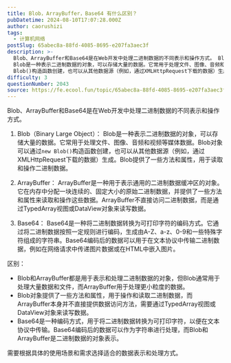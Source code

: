 ```yaml
---
title: Blob，ArrayBuffer，Base64 有什么区别？
pubDatetime: 2024-08-10T17:07:28.000Z
author: caorushizi
tags:
  - 计算机网络
postSlug: 65abec8a-88fd-4085-8695-e207fa3aec3f
description: >-
  Blob、ArrayBuffer和Base64是在Web开发中处理二进制数据的不同表示和操作方式。 Blob（Binary Large Object）：
  Blob是一种表示二进制数据的对象，可以存储大量的数据。它常用于处理文件、图像、音频和视频等媒体数据。Blob对象可以通过new
  Blob()构造函数创建，也可以从其他数据源（例如，通过XMLHttpRequest下载的数据）生成。Blob提供了
difficulty: 3
questionNumber: 2043
source: https://fe.ecool.fun/topic/65abec8a-88fd-4085-8695-e207fa3aec3f
---
```


Blob、ArrayBuffer和Base64是在Web开发中处理二进制数据的不同表示和操作方式。

1. Blob（Binary Large Object）：
   Blob是一种表示二进制数据的对象，可以存储大量的数据。它常用于处理文件、图像、音频和视频等媒体数据。Blob对象可以通过`new Blob()`构造函数创建，也可以从其他数据源（例如，通过XMLHttpRequest下载的数据）生成。Blob提供了一些方法和属性，用于读取和操作二进制数据。

2. ArrayBuffer：
   ArrayBuffer是一种用于表示通用的二进制数据缓冲区的对象。它在内存中分配一块连续的、固定大小的原始二进制数据，并提供了一些方法和属性来读取和操作这些数据。ArrayBuffer不直接访问二进制数据，而是通过TypedArray视图或DataView对象来读写数据。

3. Base64：
   Base64是一种将二进制数据转换为可打印字符的编码方式。它通过将二进制数据按照一定规则进行编码，生成由A-Z、a-z、0-9和一些特殊字符组成的字符串。Base64编码后的数据可以用于在文本协议中传输二进制数据，例如在网络请求中传递图片数据或在HTML中嵌入图片。

区别：

- Blob和ArrayBuffer都是用于表示和处理二进制数据的对象，但Blob通常用于处理大量数据和文件，而ArrayBuffer用于处理更小粒度的数据。
- Blob对象提供了一些方法和属性，用于操作和读取二进制数据，而ArrayBuffer本身并不直接提供数据访问方法，需要通过TypedArray视图或DataView对象来读写数据。
- Base64是一种编码方式，用于将二进制数据转换为可打印字符，以便在文本协议中传输。Base64编码后的数据可以作为字符串进行处理，而Blob和ArrayBuffer是二进制数据的对象表示。

需要根据具体的使用场景和需求选择适合的数据表示和处理方式。
